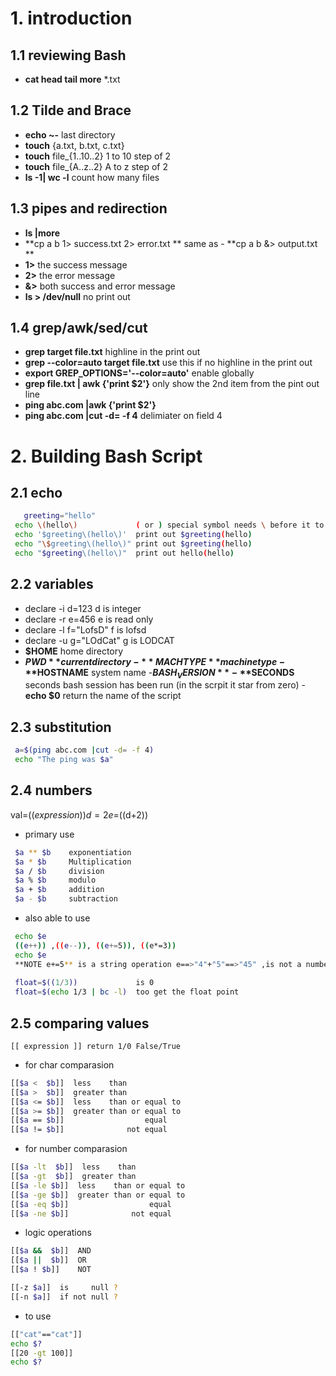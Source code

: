 # 1.  introduction
 
  ## 1.1 reviewing Bash
   - **cat head tail more** *.txt
  ## 1.2 Tilde and Brace
   - **echo ~-** last directory
   - **touch** {a.txt, b.txt, c.txt}  
   - **touch** file_{1..10..2} 1 to 10 step of 2
   - **touch** file_{A..z..2} A to z step of 2
   - **ls -1| wc -l** count how many files
  ## 1.3 pipes and redirection
   - **ls |more**
   - **cp a b 1> success.txt 2> error.txt ** same as - **cp a b &> output.txt **
   - **1>** the success message
   - **2>** the error message
   - **&>** both success and error message
   - **ls > /dev/null** no print out
  ## 1.4 grep/awk/sed/cut
   - **grep  target file.txt** highline in the print out
   - **grep --color=auto target file.txt** use this if no highline in the print out
   - **export GREP_OPTIONS='--color=auto'** enable globally
   - **grep file.txt | awk {'print $2'}** only show the 2nd item from the pint out line
   - **ping abc.com |awk {'print $2'}**
   - **ping abc.com |cut -d= -f 4** delimiater on field 4 
   
# 2. Building Bash Script
  ## 2.1 echo 
  ```bash
     greeting="hello"
   echo \(hello\)             ( or ) special symbol needs \ before it to display
   echo '$greeting\(hello\)'  print out $greeting(hello)
   echo "\$greeting\(hello\)" print out $greeting(hello)
   echo "$greeting\(hello\)"  print out hello(hello)
  ```
  ## 2.2 variables
   - declare -i d=123      d is integer
   - declare -r e=456      e is read only
   - declare -l f="LofsD"  f is lofsd
   - declare -u g="LOdCat" g is LODCAT
   - **$HOME** home directory
   - **$PWD**  current directory
   -**MACHTYPE** machine type
   -**$HOSTNAME** system name
   -**$BASH_VERSION**
   -**$SECONDS** seconds bash session has been run (in the scrpit it star from zero)
   -**echo $0** return the name of the script
  ## 2.3 substitution
   ```bash
    a=$(ping abc.com |cut -d= -f 4)
    echo "The ping was $a"
   ```
  ## 2.4 numbers
   val=$(( expression ))  d=2 e=$((d+2))
   
   - primary use
   ```bash
    $a ** $b    exponentiation
    $a * $b     Multiplication
    $a / $b     division
    $a % $b     modulo
    $a + $b     addition
    $a - $b     subtraction
   ```
   - also able to use
   ```bash
    echo $e
    ((e++)) ,((e--)), ((e+=5)), ((e*=3))
    echo $e
    **NOTE e+=5** is a string operation e==>"4"+"5"==>"45" ,is not a number 
    
    float=$((1/3))             is 0
    float=$(echo 1/3 | bc -l)  too get the float point 
   ```
  ## 2.5 comparing values
    [[ expression ]] return 1/0 False/True
   - for char comparasion
   ```bash
   [[$a <  $b]]  less    than
   [[$a >  $b]]  greater than
   [[$a <= $b]]  less    than or equal to
   [[$a >= $b]]  greater than or equal to
   [[$a == $b]]                  equal
   [[$a != $b]]              not equal
   ```
   - for number comparasion
   ```bash
   [[$a -lt  $b]]  less    than
   [[$a -gt  $b]]  greater than
   [[$a -le $b]]  less    than or equal to
   [[$a -ge $b]]  greater than or equal to
   [[$a -eq $b]]                  equal
   [[$a -ne $b]]              not equal
   ```
   - logic operations
   ```bash
   [[$a &&  $b]]  AND
   [[$a ||  $b]]  OR 
   [[$a ! $b]]    NOT
   
   [[-z $a]]  is     null ?    
   [[-n $a]]  if not null ?
   ```
   
   - to use
   ```bash
   [["cat"=="cat"]] 
   echo $?
   [[20 -gt 100]]
   echo $?
   ```
   
   
   
   
   
   
   
